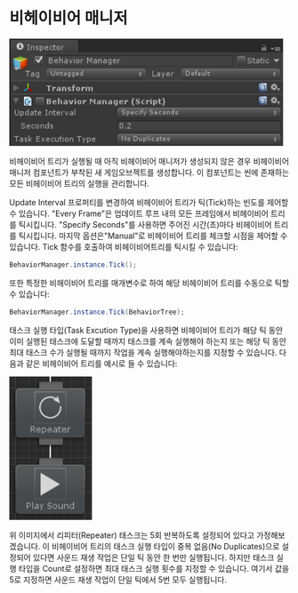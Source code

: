 # 비헤이비어 매니저

![](../imgs/behavior-manager.png)

비헤이비어 트리가 실행될 때 아직 비헤이비어 매니저가 생성되지 않은 경우 비헤이비어 매니저 컴포넌트가 부착된 새 게임오브젝트를 생성합니다. 이 컴포넌트는 씬에 존재하는 모든 비헤이비어 트리의 실행을 관리합니다.

Update Interval 프로퍼티를 변경하여 비헤이비어 트리가 틱(Tick)하는 빈도를 제어할 수 있습니다. "Every Frame"은 업데이트 루프 내의 모든 프레임에서 비헤이비어 트리를 틱시킵니다. "Specify Seconds"를 사용하면 주어진 시간(초)마다 비헤이비어 트리를 틱시킵니다. 마지막 옵션은"Manual"로 비헤이비어 트리를 체크할 시점을 제어할 수 있습니다. Tick 함수를 호출하여 비헤이비어트리를 틱시킬 수 있습니다:

```csharp
BehaviorManager.instance.Tick();
```

또한 특정한 비헤이비어 트리를 매개변수로 하여 해당 비헤이비어 트리를 수동으로 틱할 수 있습니다:

```csharp
BehaviorManager.instance.Tick(BehaviorTree);
```

태스크 실행 타입(Task Excution Type)을 사용하면 비헤이비어 트리가 해당 틱 동안 이미 실행된 태스크에 도달할 때까지 태스크를 계속 실행해야 하는지 또는 해당 틱 동안 최대 태스크 수가 실행될 때까지 작업을 계속 실행해야하는지를 지정할 수 있습니다. 다음과 같은 비헤이비어 트리를 예시로 들 수 있습니다:

![](../imgs/repeater-task.png)

위 이미지에서 리피터(Repeater) 태스크는 5회 반복하도록 설정되어 있다고 가정해보겠습니다. 이 비헤이비어 트리의 태스크 실행 타입이 중복 없음(No Duplicates)으로 설정되어 있다면 사운드 재생 작업은 단일 틱 동안 한 번만 실행됩니다. 하지만 태스크 실행 타입을 Count로 설정하면 최대 태스크 실행 횟수를 지정할 수 있습니다. 여기서 값을 5로 지정하면 사운드 재생 작업이 단일 틱에서 5번 모두 실행됩니다.